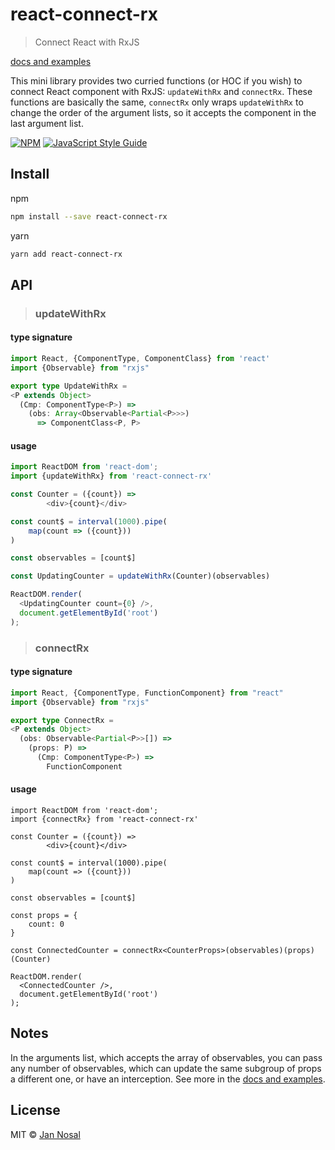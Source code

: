 # react-connect-rx
> Connect React with RxJS

[docs and examples](https://jannosal.github.io/react-connect-rx/)

This mini library provides two curried functions (or HOC if you wish) to connect React component with RxJS:
`updateWithRx` and `connectRx`.
These functions are basically the same, `connectRx` only wraps `updateWithRx` to change the order of the argument lists,
so it accepts the component in the last argument list.

[![NPM](https://img.shields.io/npm/v/react-connect-rx.svg)](https://www.npmjs.com/package/react-connect-rx) [![JavaScript Style Guide](https://img.shields.io/badge/code_style-standard-brightgreen.svg)](https://standardjs.com)

## Install

npm
```bash
npm install --save react-connect-rx
```
yarn
```bash
yarn add react-connect-rx
```

## API

> ### updateWithRx

#### type signature
```ts
import React, {ComponentType, ComponentClass} from 'react'
import {Observable} from "rxjs"

export type UpdateWithRx =
<P extends Object>
  (Cmp: ComponentType<P>) =>
    (obs: Array<Observable<Partial<P>>>)
      => ComponentClass<P, P>
```

#### usage
```js
import ReactDOM from 'react-dom';
import {updateWithRx} from 'react-connect-rx'

const Counter = ({count}) =>
        <div>{count}</div>

const count$ = interval(1000).pipe(
    map(count => ({count}))
)

const observables = [count$]

const UpdatingCounter = updateWithRx(Counter)(observables)

ReactDOM.render(
  <UpdatingCounter count={0} />,
  document.getElementById('root')
);

```

> ### connectRx

#### type signature
```ts
import React, {ComponentType, FunctionComponent} from "react"
import {Observable} from "rxjs"

export type ConnectRx =
<P extends Object>
  (obs: Observable<Partial<P>>[]) =>
    (props: P) =>
      (Cmp: ComponentType<P>) =>
        FunctionComponent
```

#### usage
```tsx
import ReactDOM from 'react-dom';
import {connectRx} from 'react-connect-rx'

const Counter = ({count}) =>
        <div>{count}</div>

const count$ = interval(1000).pipe(
    map(count => ({count}))
)

const observables = [count$]

const props = {
    count: 0
}

const ConnectedCounter = connectRx<CounterProps>(observables)(props)(Counter)

ReactDOM.render(
  <ConnectedCounter />,
  document.getElementById('root')
);

```

## Notes
In the arguments list, which accepts the array of observables,
you can pass any number of observables, which can update the same subgroup of props a different one,
or have an interception. See more in the [docs and examples](https://jannosal.github.io/react-connect-rx/).

## License

MIT © [Jan Nosal](https://github.com/JanNosal)